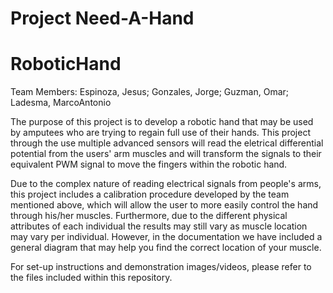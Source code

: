 # Project Need-A-Hand
# RoboticHand

Team Members:
Espinoza, Jesus; Gonzales, Jorge; Guzman, Omar; Ladesma, MarcoAntonio

The purpose of this project is to develop a robotic hand that may be used by amputees who are trying to regain full use of their hands.
This project through the use multiple advanced sensors will read the eletrical differential potential from the users' arm muscles and will 
transform the signals to their equivalent PWM signal to move the fingers within the robotic hand.

Due to the complex nature of reading electrical signals from people's arms, this project includes a calibration procedure developed by the team mentioned above, which will allow the user to more easily control the hand through his/her muscles. Furthermore, due to the different physical attributes of each individual the results may still vary as muscle location may vary per individual. However, in the documentation we have included a general diagram that may help you find the correct location of your muscle.

For set-up instructions and demonstration images/videos, please refer to the files included within this repository.
